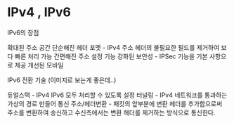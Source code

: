 # IPv4 , IPv6

IPv6의 장점

확대된 주소 공간
단순해진 헤더 포멧 - IPv4 주소 헤더의 불필요한 필드를 제거하여 보다 빠른 처리 가능
간편해진 주소 설정 기능 
강화된 보안성 - IPSec 기능을 기본 사항으로 제공
개선된 모바일 

IPv6 전환 기술 (이미지로 보는게 좋은데..)

듀얼스택 - IPv4 IPv6 모두 처리할 수 있도록 설정
터널링 - IPv4 네트워크를 통과하는 가상의 경로 만들어 통신
주소/헤더변환  - 패킷의 앞부분에 변환 헤더를 추가함으로써 주소를 변환하여 송신하고 수신측에서는 변환 헤더를 제거하는 방식으로 통신한다.




